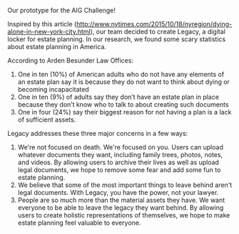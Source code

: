 Our prototype for the AIG Challenge!

Inspired by this article (http://www.nytimes.com/2015/10/18/nyregion/dying-alone-in-new-york-city.html), our team decided to create Legacy, a digital locker for estate planning. In our research, we found some scary statistics about estate planning in America. 

According to Arden Besunder Law Offices:<br>

1. One in ten (10%) of American adults who do not have any elements of an estate plan say it is because they do not want to think about dying or becoming incapacitated <br>
2. One in ten (9%) of adults say they don’t have an estate plan in place because they don’t know who to talk to about creating such documents<br>
3. One in four (24%) say their biggest reason for not having a plan is a lack of sufficient assets. <br>

Legacy addresses these three major concerns in a few ways:

1. We're not focused on death. We're focused on you. Users can upload whatever documents they want, including family trees, photos, notes, and videos. By allowing users to archive their lives as well as upload legal documents, we hope to remove some fear and add some fun to estate planning. <br>
2. We believe that some of the most important things to leave behind aren't legal documents. With Legacy, you have the power, not your lawyer. <br>
3. People are so much more than the material assets they have. We want everyone to be able to leave the legacy they want behind. By allowing users to create holistic representations of themselves, we hope to make estate planning feel valuable to everyone.
